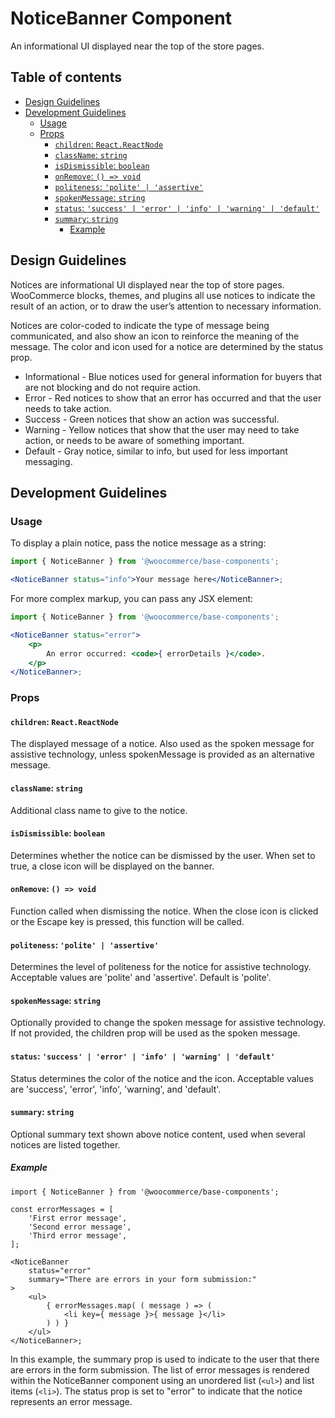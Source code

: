 # NoticeBanner Component <!-- omit in toc -->

An informational UI displayed near the top of the store pages.

## Table of contents <!-- omit in toc -->

-   [Design Guidelines](#design-guidelines)
-   [Development Guidelines](#development-guidelines)
    -   [Usage](#usage)
    -   [Props](#props)
        -   [`children`: `React.ReactNode`](#children-reactreactnode)
        -   [`className`: `string`](#classname-string)
        -   [`isDismissible`: `boolean`](#isdismissible-boolean)
        -   [`onRemove`: `() => void`](#onremove---void)
        -   [`politeness`: `'polite' | 'assertive'`](#politeness-polite--assertive)
        -   [`spokenMessage`: `string`](#spokenmessage-string)
        -   [`status`: `'success' | 'error' | 'info' | 'warning' | 'default'`](#status-success--error--info--warning--default)
        -   [`summary`: `string`](#summary-string)
            -   [Example](#example)

## Design Guidelines

Notices are informational UI displayed near the top of store pages. WooCommerce blocks, themes, and plugins all use notices to indicate the result of an action, or to draw the user’s attention to necessary information.

Notices are color-coded to indicate the type of message being communicated, and also show an icon to reinforce the meaning of the message. The color and icon used for a notice are determined by the status prop.

-   Informational - Blue notices used for general information for buyers that are not blocking and do not require action.
-   Error - Red notices to show that an error has occurred and that the user needs to take action.
-   Success - Green notices that show an action was successful.
-   Warning - Yellow notices that show that the user may need to take action, or needs to be aware of something important.
-   Default - Gray notice, similar to info, but used for less important messaging.

## Development Guidelines

### Usage

To display a plain notice, pass the notice message as a string:

```jsx
import { NoticeBanner } from '@woocommerce/base-components';

<NoticeBanner status="info">Your message here</NoticeBanner>;
```

For more complex markup, you can pass any JSX element:

```jsx
import { NoticeBanner } from '@woocommerce/base-components';

<NoticeBanner status="error">
	<p>
		An error occurred: <code>{ errorDetails }</code>.
	</p>
</NoticeBanner>;
```

### Props

#### `children`: `React.ReactNode`

The displayed message of a notice. Also used as the spoken message for assistive technology, unless spokenMessage is provided as an alternative message.

#### `className`: `string`

Additional class name to give to the notice.

#### `isDismissible`: `boolean`

Determines whether the notice can be dismissed by the user. When set to true, a close icon will be displayed on the banner.

#### `onRemove`: `() => void`

Function called when dismissing the notice. When the close icon is clicked or the Escape key is pressed, this function will be called.

#### `politeness`: `'polite' | 'assertive'`

Determines the level of politeness for the notice for assistive technology. Acceptable values are 'polite' and 'assertive'. Default is 'polite'.

#### `spokenMessage`: `string`

Optionally provided to change the spoken message for assistive technology. If not provided, the children prop will be used as the spoken message.

#### `status`: `'success' | 'error' | 'info' | 'warning' | 'default'`

Status determines the color of the notice and the icon. Acceptable values are 'success', 'error', 'info', 'warning', and 'default'.

#### `summary`: `string`

Optional summary text shown above notice content, used when several notices are listed together.

##### Example

```tsx
import { NoticeBanner } from '@woocommerce/base-components';

const errorMessages = [
	'First error message',
	'Second error message',
	'Third error message',
];

<NoticeBanner
	status="error"
	summary="There are errors in your form submission:"
>
	<ul>
		{ errorMessages.map( ( message ) => (
			<li key={ message }>{ message }</li>
		) ) }
	</ul>
</NoticeBanner>;
```

In this example, the summary prop is used to indicate to the user that there are errors in the form submission. The list of error messages is rendered within the NoticeBanner component using an unordered list (`<ul>`) and list items (`<li>`). The status prop is set to "error" to indicate that the notice represents an error message.
